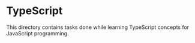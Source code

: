 # TypeScript
This directory contains tasks done while learning TypeScript concepts for JavaScript programming.
